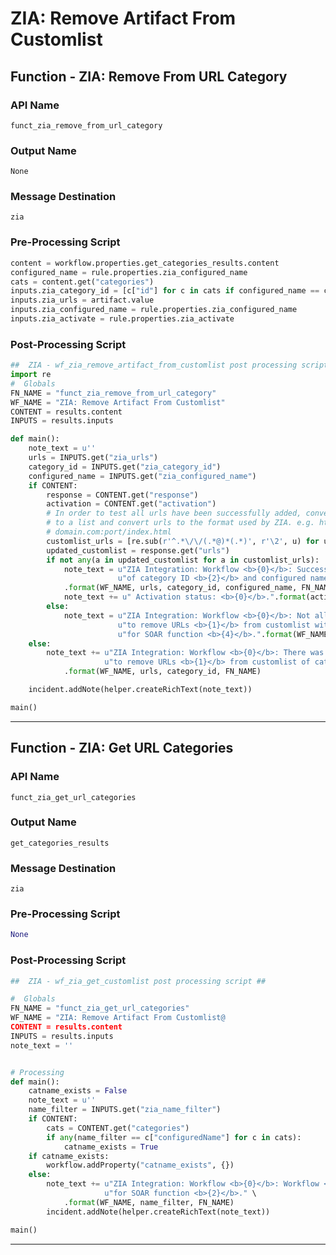 <!--
    DO NOT MANUALLY EDIT THIS FILE
    THIS FILE IS AUTOMATICALLY GENERATED WITH resilient-circuits codegen
-->

# ZIA: Remove Artifact From Customlist

## Function - ZIA: Remove From URL Category

### API Name
`funct_zia_remove_from_url_category`

### Output Name
`None`

### Message Destination
`zia`

### Pre-Processing Script
```python
content = workflow.properties.get_categories_results.content
configured_name = rule.properties.zia_configured_name
cats = content.get("categories")
inputs.zia_category_id = [c["id"] for c in cats if configured_name == c["configuredName"]][0]
inputs.zia_urls = artifact.value
inputs.zia_configured_name = rule.properties.zia_configured_name
inputs.zia_activate = rule.properties.zia_activate
```

### Post-Processing Script
```python
##  ZIA - wf_zia_remove_artifact_from_customlist post processing script ##
import re
#  Globals
FN_NAME = "funct_zia_remove_from_url_category"
WF_NAME = "ZIA: Remove Artifact From Customlist"
CONTENT = results.content
INPUTS = results.inputs

def main():
    note_text = u''
    urls = INPUTS.get("zia_urls")
    category_id = INPUTS.get("zia_category_id")
    configured_name = INPUTS.get("zia_configured_name")
    if CONTENT:
        response = CONTENT.get("response")
        activation = CONTENT.get("activation")
        # In order to test all urls have been successfully added, convert string of urls
        # to a list and convert urls to the format used by ZIA. e.g. https://user:password@domain.com:port/index.html ->
        # domain.com:port/index.html
        customlist_urls = [re.sub(r'^.*\/\/(.*@)*(.*)', r'\2', u) for u in re.split("\s+|,", urls)]
        updated_customlist = response.get("urls")
        if not any(a in updated_customlist for a in customlist_urls):
            note_text = u"ZIA Integration: Workflow <b>{0}</b>: Successfully removed URLs <b>{1}</b> from customlist "\
                        u"of category ID <b>{2}</b> and configured name <b>{3}</b> for SOAR function <b>{4}</b>."\
            .format(WF_NAME, urls, category_id, configured_name, FN_NAME)
            note_text += u" Activation status: <b>{0}</b>.".format(activation["status"])
        else:
            note_text = u"ZIA Integration: Workflow <b>{0}</b>: Not all URLs were removed while attempting "\
                        u"to remove URLs <b>{1}</b> from customlist with category ID <b>{2}</b> and configured name <b>{3}</b> "\
                        u"for SOAR function <b>{4}</b>.".format(WF_NAME, urls, category_id, configured_name, FN_NAME)
    else:
        note_text += u"ZIA Integration: Workflow <b>{0}</b>: There was <b>no</b> result returned while attempting " \
                     u"to remove URLs <b>{1}</b> from customlist of category ID <b>{2}</b> for SOAR function <b>{3}</b>."\
            .format(WF_NAME, urls, category_id, FN_NAME)

    incident.addNote(helper.createRichText(note_text))

main()

```

---

## Function - ZIA: Get URL Categories

### API Name
`funct_zia_get_url_categories`

### Output Name
`get_categories_results`

### Message Destination
`zia`

### Pre-Processing Script
```python
None
```

### Post-Processing Script
```python
##  ZIA - wf_zia_get_customlist post processing script ##

#  Globals
FN_NAME = "funct_zia_get_url_categories"
WF_NAME = "ZIA: Remove Artifact From Customlist@
CONTENT = results.content
INPUTS = results.inputs
note_text = ''


# Processing
def main():
    catname_exists = False
    note_text = u''
    name_filter = INPUTS.get("zia_name_filter")
    if CONTENT:
        cats = CONTENT.get("categories")
        if any(name_filter == c["configuredName"] for c in cats):
            catname_exists = True
    if catname_exists:
        workflow.addProperty("catname_exists", {})
    else:
        note_text += u"ZIA Integration: Workflow <b>{0}</b>: Workflow <b>{0}</b>: The category nmae  <b>{1}</b> was not found " \
                     u"for SOAR function <b>{2}</b>." \
            .format(WF_NAME, name_filter, FN_NAME)
        incident.addNote(helper.createRichText(note_text))

main()

```

---

